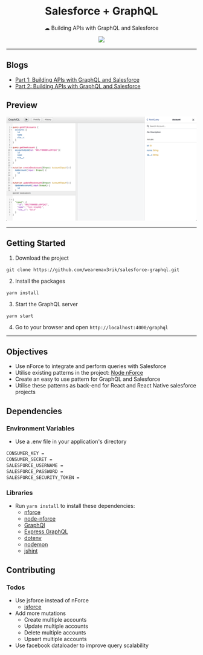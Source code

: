 
<h1 align="center">Salesforce + GraphQL</h1>
<p align="center">☁︎ Building APIs with GraphQL and Salesforce</p>
<p align="center"><a href="https://travis-ci.com/Gurenax/graphql-node-nforce/"><img src="https://travis-ci.com/Gurenax/graphql-node-nforce.svg?branch=master"/></a>
</p>

---

## Blogs
- [Part 1: Building APIs with GraphQL and Salesforce](https://www.mav3rik.com/blog/salesforce-graphql)
- [Part 2: Building APIs with GraphQL and Salesforce](#)

## Preview
![](/docs/images/graphql.png)

---

## Getting Started
1. Download the project
```
git clone https://github.com/wearemav3rik/salesforce-graphql.git
```

2. Install the packages
```
yarn install
```

3. Start the GraphQL server
```
yarn start
```

4. Go to your browser and open `http://localhost:4000/graphql`

---

## Objectives
- Use nForce to integrate and perform queries with Salesforce
- Utilise existing patterns in the project: [Node nForce](https://github.com/Gurenax/node-nforce)
- Create an easy to use pattern for GraphQL and Salesforce
- Utilise these patterns as back-end for React and React Native salesforce projects


## Dependencies
### Environment Variables
- Use a .env file in your application's directory
```
CONSUMER_KEY = 
CONSUMER_SECRET = 
SALESFORCE_USERNAME = 
SALESFORCE_PASSWORD = 
SALESFORCE_SECURITY_TOKEN = 
```

### Libraries
- Run `yarn install` to install these dependencies:
  - [nforce](https://github.com/kevinohara80/nforce)
  - [node-nforce](https://github.com/Gurenax/node-nforce)
  - [GraphQl](https://github.com/graphql/graphql-js)
  - [Express GraphQL](https://github.com/graphql/express-graphql)
  - [dotenv](https://github.com/motdotla/dotenv)
  - [nodemon](https://github.com/remy/nodemon)
  - [jshint](https://github.com/jshint/jshint)

## Contributing
### Todos
- Use jsforce instead of nForce
  - [jsforce](https://github.com/jsforce/jsforce)
- Add more mutations
  - Create multiple accounts
  - Update multiple accounts
  - Delete multiple accounts
  - Upsert multiple accounts
- Use facebook dataloader to improve query scalability